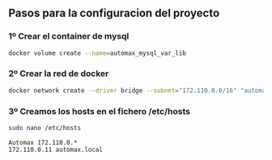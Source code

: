 
## Pasos para la configuracion del proyecto

### 1º Crear el container de mysql

```bash
docker volume create --name=automax_mysql_var_lib
```

### 2º Crear la red de docker

```bash
docker network create --driver bridge --subnet="172.110.0.0/16" "automax-network"
```

### 3º Creamos los hosts en el fichero /etc/hosts

```bash
sudo nano /etc/hosts
```
```
Automax 172.110.0.*
172.110.0.11 automax.local
```